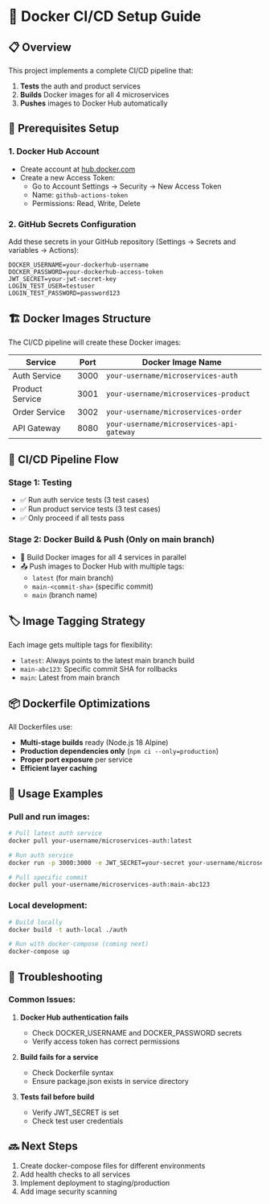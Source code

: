 # 🐳 Docker CI/CD Setup Guide

## 📋 Overview
This project implements a complete CI/CD pipeline that:
1. **Tests** the auth and product services
2. **Builds** Docker images for all 4 microservices
3. **Pushes** images to Docker Hub automatically

## 🔧 Prerequisites Setup

### 1. Docker Hub Account
- Create account at [hub.docker.com](https://hub.docker.com)
- Create a new Access Token:
  - Go to Account Settings → Security → New Access Token
  - Name: `github-actions-token`
  - Permissions: Read, Write, Delete

### 2. GitHub Secrets Configuration
Add these secrets in your GitHub repository (Settings → Secrets and variables → Actions):

```
DOCKER_USERNAME=your-dockerhub-username
DOCKER_PASSWORD=your-dockerhub-access-token
JWT_SECRET=your-jwt-secret-key
LOGIN_TEST_USER=testuser
LOGIN_TEST_PASSWORD=password123
```

## 🏗️ Docker Images Structure

The CI/CD pipeline will create these Docker images:

| Service | Port | Docker Image Name |
|---------|------|------------------|
| Auth Service | 3000 | `your-username/microservices-auth` |
| Product Service | 3001 | `your-username/microservices-product` |
| Order Service | 3002 | `your-username/microservices-order` |
| API Gateway | 8080 | `your-username/microservices-api-gateway` |

## 🚀 CI/CD Pipeline Flow

### Stage 1: Testing
- ✅ Run auth service tests (3 test cases)
- ✅ Run product service tests (3 test cases)
- ✅ Only proceed if all tests pass

### Stage 2: Docker Build & Push (Only on main branch)
- 🔨 Build Docker images for all 4 services in parallel
- 📤 Push images to Docker Hub with multiple tags:
  - `latest` (for main branch)
  - `main-<commit-sha>` (specific commit)
  - `main` (branch name)

## 🏷️ Image Tagging Strategy

Each image gets multiple tags for flexibility:
- `latest`: Always points to the latest main branch build
- `main-abc123`: Specific commit SHA for rollbacks
- `main`: Latest from main branch

## 📦 Dockerfile Optimizations

All Dockerfiles use:
- **Multi-stage builds** ready (Node.js 18 Alpine)
- **Production dependencies only** (`npm ci --only=production`)
- **Proper port exposure** per service
- **Efficient layer caching**

## 🔄 Usage Examples

### Pull and run images:
```bash
# Pull latest auth service
docker pull your-username/microservices-auth:latest

# Run auth service
docker run -p 3000:3000 -e JWT_SECRET=your-secret your-username/microservices-auth:latest

# Pull specific commit
docker pull your-username/microservices-auth:main-abc123
```

### Local development:
```bash
# Build locally
docker build -t auth-local ./auth

# Run with docker-compose (coming next)
docker-compose up
```

## 🚨 Troubleshooting

### Common Issues:
1. **Docker Hub authentication fails**
   - Check DOCKER_USERNAME and DOCKER_PASSWORD secrets
   - Verify access token has correct permissions

2. **Build fails for a service**
   - Check Dockerfile syntax
   - Ensure package.json exists in service directory

3. **Tests fail before build**
   - Verify JWT_SECRET is set
   - Check test user credentials

## 🔜 Next Steps
1. Create docker-compose files for different environments
2. Add health checks to all services
3. Implement deployment to staging/production
4. Add image security scanning